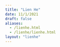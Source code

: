 ```yaml
---
title: "Lien He"
date: 11/1/2021
draft: false
aliases:
  - /lienhe.html
  - /lienhe/lienhe.html
layout: "lienhe"
---
```


